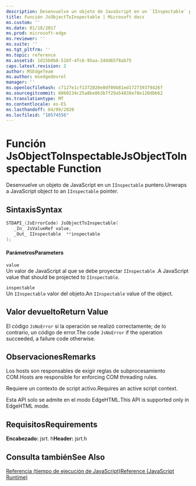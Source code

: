 ```yaml
---
description: Desenvuelve un objeto de JavaScript en un `IInspectable` puntero.
title: Función JsObjectToInspectable | Microsoft docs
ms.custom: ''
ms.date: 01/18/2017
ms.prod: microsoft-edge
ms.reviewer: ''
ms.suite: ''
ms.tgt_pltfrm: ''
ms.topic: reference
ms.assetid: 1d15b0b8-516f-4fc6-95aa-2ddd65f8ab75
caps.latest.revision: 2
author: MSEdgeTeam
ms.author: msedgedevrel
manager: ''
ms.openlocfilehash: c7127e1cf1372020e0df00b81ed172739379426f
ms.sourcegitcommit: 6860234c25a8be863b7f29a54838e78e120dbb62
ms.translationtype: MT
ms.contentlocale: es-ES
ms.lasthandoff: 04/09/2020
ms.locfileid: "10574556"
---
```

# <span data-ttu-id="d96cd-103">Función JsObjectToInspectable</span><span class="sxs-lookup"><span data-stu-id="d96cd-103">JsObjectToInspectable Function</span></span>
<span data-ttu-id="d96cd-104">Desenvuelve un objeto de JavaScript en un `IInspectable` puntero.</span><span class="sxs-lookup"><span data-stu-id="d96cd-104">Unwraps a JavaScript object to an `IInspectable` pointer.</span></span>  
  
## <span data-ttu-id="d96cd-105">Sintaxis</span><span class="sxs-lookup"><span data-stu-id="d96cd-105">Syntax</span></span>  
  
```cpp  
STDAPI_(JsErrorCode) JsObjectToInspectable(  
   _In_ JsValueRef value,  
   _Out_ IInspectable  **inspectable  
);  
```  
  
#### <span data-ttu-id="d96cd-106">Parámetros</span><span class="sxs-lookup"><span data-stu-id="d96cd-106">Parameters</span></span>  
 `value`  
 <span data-ttu-id="d96cd-107">Un valor de JavaScript al que se debe proyectar `IInspectable` .</span><span class="sxs-lookup"><span data-stu-id="d96cd-107">A JavaScript value that should be projected to `IInspectable`.</span></span>  
  
 `inspectable`  
 <span data-ttu-id="d96cd-108">Un `IInspectable` valor del objeto.</span><span class="sxs-lookup"><span data-stu-id="d96cd-108">An `IInspectable` value of the object.</span></span>  
  
## <span data-ttu-id="d96cd-109">Valor devuelto</span><span class="sxs-lookup"><span data-stu-id="d96cd-109">Return Value</span></span>  
 <span data-ttu-id="d96cd-110">El código `JsNoError` si la operación se realizó correctamente; de lo contrario, un código de error.</span><span class="sxs-lookup"><span data-stu-id="d96cd-110">The code `JsNoError` if the operation succeeded, a failure code otherwise.</span></span>  
  
## <span data-ttu-id="d96cd-111">Observaciones</span><span class="sxs-lookup"><span data-stu-id="d96cd-111">Remarks</span></span>  
 <span data-ttu-id="d96cd-112">Los hosts son responsables de exigir reglas de subprocesamiento COM.</span><span class="sxs-lookup"><span data-stu-id="d96cd-112">Hosts are responsible for enforcing COM threading rules.</span></span>  
  
 <span data-ttu-id="d96cd-113">Requiere un contexto de script activo.</span><span class="sxs-lookup"><span data-stu-id="d96cd-113">Requires an active script context.</span></span>  
  
 <span data-ttu-id="d96cd-114">Esta API solo se admite en el modo EdgeHTML.</span><span class="sxs-lookup"><span data-stu-id="d96cd-114">This API is supported only in EdgeHTML mode.</span></span>  
  
## <span data-ttu-id="d96cd-115">Requisitos</span><span class="sxs-lookup"><span data-stu-id="d96cd-115">Requirements</span></span>  
 <span data-ttu-id="d96cd-116">**Encabezado:** jsrt. h</span><span class="sxs-lookup"><span data-stu-id="d96cd-116">**Header:** jsrt.h</span></span>  
  
## <span data-ttu-id="d96cd-117">Consulta también</span><span class="sxs-lookup"><span data-stu-id="d96cd-117">See Also</span></span>  
 [<span data-ttu-id="d96cd-118">Referencia (tiempo de ejecución de JavaScript)</span><span class="sxs-lookup"><span data-stu-id="d96cd-118">Reference (JavaScript Runtime)</span></span>](../chakra-hosting/reference-javascript-runtime.md)